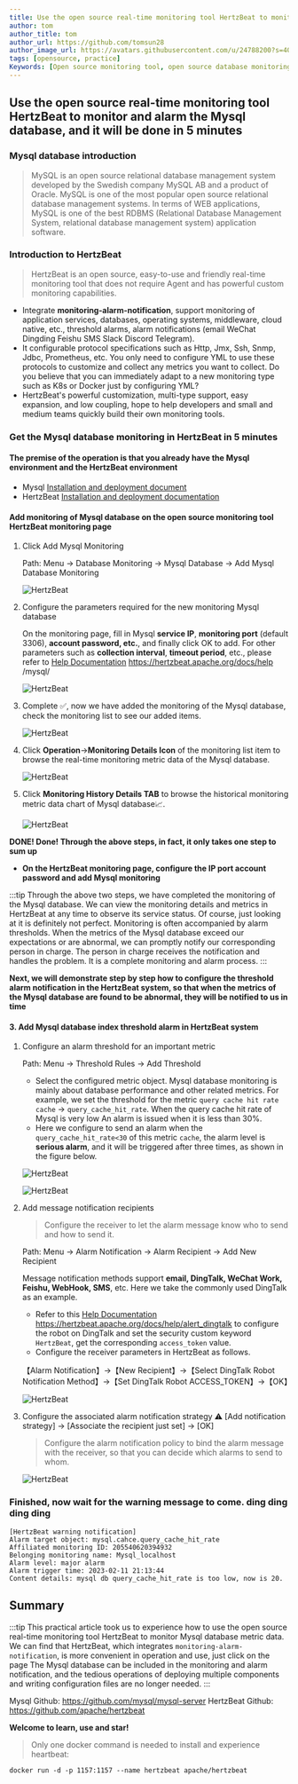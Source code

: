 ```yaml
---
title: Use the open source real-time monitoring tool HertzBeat to monitor and alert Mysql database
author: tom
author_title: tom
author_url: https://github.com/tomsun28
author_image_url: https://avatars.githubusercontent.com/u/24788200?s=400&v=4
tags: [opensource, practice]
Keywords: [Open source monitoring tool, open source database monitoring, Mysql database monitoring]
---
```


## Use the open source real-time monitoring tool HertzBeat to monitor and alarm the Mysql database, and it will be done in 5 minutes

### Mysql database introduction

> MySQL is an open source relational database management system developed by the Swedish company MySQL AB and a product of Oracle. MySQL is one of the most popular open source relational database management systems. In terms of WEB applications, MySQL is one of the best RDBMS (Relational Database Management System, relational database management system) application software.

### Introduction to HertzBeat

> HertzBeat is an open source, easy-to-use and friendly real-time monitoring tool that does not require Agent and has powerful custom monitoring capabilities.

- Integrate **monitoring-alarm-notification**, support monitoring of application services, databases, operating systems, middleware, cloud native, etc., threshold alarms, alarm notifications (email WeChat Dingding Feishu SMS Slack Discord Telegram).
- It configurable protocol specifications such as Http, Jmx, Ssh, Snmp, Jdbc, Prometheus, etc. You only need to configure YML to use these protocols to customize and collect any metrics you want to collect. Do you believe that you can immediately adapt to a new monitoring type such as K8s or Docker just by configuring YML?
- HertzBeat's powerful customization, multi-type support, easy expansion, and low coupling, hope to help developers and small and medium teams quickly build their own monitoring tools.

### Get the Mysql database monitoring in HertzBeat in 5 minutes

#### The premise of the operation is that you already have the Mysql environment and the HertzBeat environment

- Mysql [Installation and deployment document](https://www.runoob.com/mysql/mysql-install.html)
- HertzBeat [Installation and deployment documentation](https://hertzbeat.apache.org/docs/start/docker-deploy)

#### Add monitoring of Mysql database on the open source monitoring tool HertzBeat monitoring page

1. Click Add Mysql Monitoring

    Path: Menu -> Database Monitoring -> Mysql Database -> Add Mysql Database Monitoring

   ![HertzBeat](/img/blog/monitor-mysql-1.png)

2. Configure the parameters required for the new monitoring Mysql database

   On the monitoring page, fill in Mysql **service IP**, **monitoring port** (default 3306), **account password, etc.**, and finally click OK to add.
   For other parameters such as **collection interval**, **timeout period**, etc., please refer to [Help Documentation](https://hertzbeat.apache.org/docs/help/mysql/) <https://hertzbeat.apache.org/docs/help> /mysql/

   ![HertzBeat](/img/blog/monitor-mysql-2.png)

3. Complete ✅, now we have added the monitoring of the Mysql database, check the monitoring list to see our added items.

   ![HertzBeat](/img/blog/monitor-mysql-1.png)

4. Click **Operation**->**Monitoring Details Icon** of the monitoring list item to browse the real-time monitoring metric data of the Mysql database.

   ![HertzBeat](/img/blog/monitor-mysql-3.png)

5. Click **Monitoring History Details TAB** to browse the historical monitoring metric data chart of Mysql database📈.

   ![HertzBeat](/img/blog/monitor-mysql-4.png)

**DONE! Done! Through the above steps, in fact, it only takes one step to sum up**

- **On the HertzBeat monitoring page, configure the IP port account password and add Mysql monitoring**

:::tip
Through the above two steps, we have completed the monitoring of the Mysql database. We can view the monitoring details and metrics in HertzBeat at any time to observe its service status.
Of course, just looking at it is definitely not perfect. Monitoring is often accompanied by alarm thresholds. When the metrics of the Mysql database exceed our expectations or are abnormal, we can promptly notify our corresponding person in charge. The person in charge receives the notification and handles the problem. It is a complete monitoring and alarm process.
:::

**Next, we will demonstrate step by step how to configure the threshold alarm notification in the HertzBeat system, so that when the metrics of the Mysql database are found to be abnormal, they will be notified to us in time**

#### 3. Add Mysql database index threshold alarm in HertzBeat system

1. Configure an alarm threshold for an important metric

   Path: Menu -> Threshold Rules -> Add Threshold

   - Select the configured metric object. Mysql database monitoring is mainly about database performance and other related metrics. For example, we set the threshold for the metric `query cache hit rate` `cache` -> `query_cache_hit_rate`. When the query cache hit rate of Mysql is very low An alarm is issued when it is less than 30%.
   - Here we configure to send an alarm when the `query_cache_hit_rate<30` of this metric `cache`, the alarm level is **serious alarm**, and it will be triggered after three times, as shown in the figure below.

   ![HertzBeat](/img/blog/monitor-mysql-5.png)

   ![HertzBeat](/img/blog/monitor-mysql-6.png)

2. Add message notification recipients

   > Configure the receiver to let the alarm message know who to send and how to send it.

   Path: Menu -> Alarm Notification -> Alarm Recipient -> Add New Recipient

   Message notification methods support **email, DingTalk, WeChat Work, Feishu, WebHook, SMS**, etc. Here we take the commonly used DingTalk as an example.

   - Refer to this [Help Documentation](https://hertzbeat.apache.org/docs/help/alert_dingtalk) <https://hertzbeat.apache.org/docs/help/alert_dingtalk> to configure the robot on DingTalk and set the security custom keyword `HertzBeat`, get the corresponding `access_token` value.
   - Configure the receiver parameters in HertzBeat as follows.

   【Alarm Notification】->【New Recipient】->【Select DingTalk Robot Notification Method】->【Set DingTalk Robot ACCESS_TOKEN】->【OK】

   ![HertzBeat](/img/blog/alert-notice-1.png)

3. Configure the associated alarm notification strategy ⚠️ [Add notification strategy] -> [Associate the recipient just set] -> [OK]

   > Configure the alarm notification policy to bind the alarm message with the receiver, so that you can decide which alarms to send to whom.

   ![HertzBeat](/img/blog/alert-notice-2.png)

### Finished, now wait for the warning message to come. ding ding ding ding

```text
[HertzBeat warning notification]
Alarm target object: mysql.cahce.query_cache_hit_rate
Affiliated monitoring ID: 205540620394932
Belonging monitoring name: Mysql_localhost
Alarm level: major alarm
Alarm trigger time: 2023-02-11 21:13:44
Content details: mysql db query_cache_hit_rate is too low, now is 20.
```

## Summary

:::tip
This practical article took us to experience how to use the open source real-time monitoring tool HertzBeat to monitor Mysql database metric data. We can find that HertzBeat, which integrates `monitoring-alarm-notification`, is more convenient in operation and use, just click on the page The Mysql database can be included in the monitoring and alarm notification, and the tedious operations of deploying multiple components and writing configuration files are no longer needed.
:::

Mysql Github: <https://github.com/mysql/mysql-server>
HertzBeat Github: <https://github.com/apache/hertzbeat>

**Welcome to learn, use and star!**

> Only one docker command is needed to install and experience heartbeat:

`docker run -d -p 1157:1157 --name hertzbeat apache/hertzbeat`
